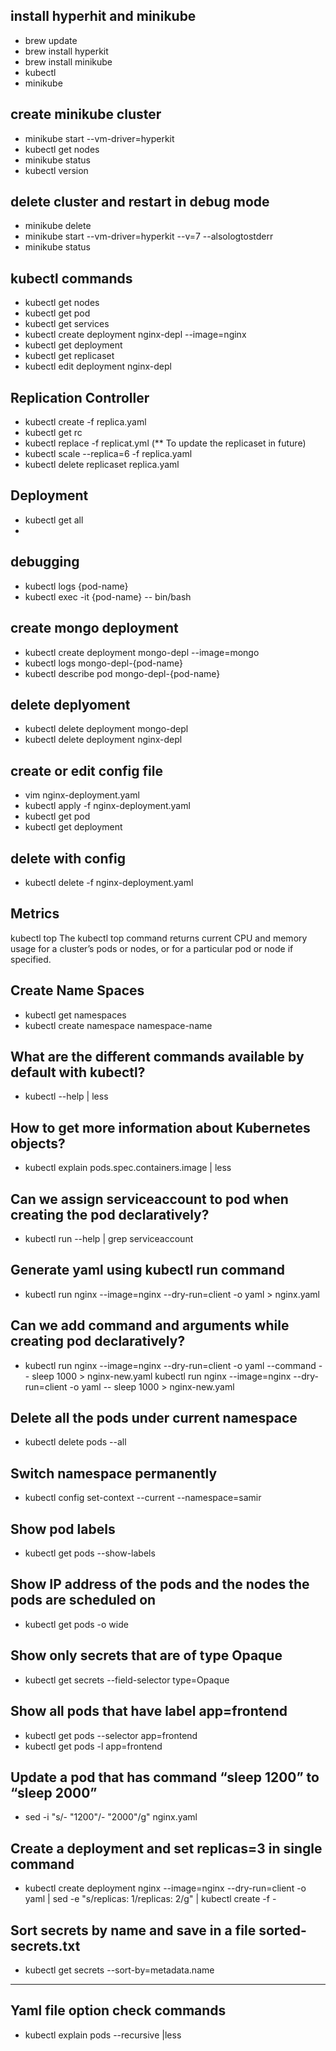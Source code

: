 ## install hyperhit and minikube
- brew update
- brew install hyperkit
- brew install minikube
- kubectl
- minikube

## create minikube cluster
- minikube start --vm-driver=hyperkit
- kubectl get nodes
- minikube status
- kubectl version

## delete cluster and restart in debug mode
- minikube delete
- minikube start --vm-driver=hyperkit --v=7 --alsologtostderr
- minikube status

## kubectl commands
- kubectl get nodes
- kubectl get pod
- kubectl get services
- kubectl create deployment nginx-depl --image=nginx
- kubectl get deployment
- kubectl get replicaset
- kubectl edit deployment nginx-depl
## Replication Controller
- kubectl create -f replica.yaml
- kubectl get rc
- kubectl replace -f replicat.yml (** To update the replicaset in future)
- kubectl scale --replica=6 -f replica.yaml
- kubectl delete replicaset replica.yaml
## Deployment
- kubectl get all
- 

## debugging
- kubectl logs {pod-name}
- kubectl exec -it {pod-name} -- bin/bash

## create mongo deployment
- kubectl create deployment mongo-depl --image=mongo
- kubectl logs mongo-depl-{pod-name}
- kubectl describe pod mongo-depl-{pod-name}

## delete deplyoment
- kubectl delete deployment mongo-depl
- kubectl delete deployment nginx-depl

## create or edit config file
- vim nginx-deployment.yaml
- kubectl apply -f nginx-deployment.yaml
- kubectl get pod
- kubectl get deployment

## delete with config
- kubectl delete -f nginx-deployment.yaml
## Metrics
kubectl top The kubectl top command returns current CPU and memory usage for a cluster’s pods or nodes, or for a particular pod or node if specified.
## Create Name Spaces
- kubectl get namespaces
- kubectl create namespace namespace-name
## What are the different commands available by default with kubectl?
 - kubectl --help | less

## How to get more information about Kubernetes objects?
- kubectl explain pods.spec.containers.image | less

## Can we assign serviceaccount to pod when creating the pod declaratively?
- kubectl run --help | grep serviceaccount

## Generate yaml using kubectl run command
- kubectl run nginx --image=nginx --dry-run=client -o yaml &gt; nginx.yaml

## Can we add command and arguments while creating pod declaratively?
- kubectl run nginx --image=nginx --dry-run=client -o yaml --command -- sleep 1000 &gt; nginx-new.yaml
     kubectl run nginx --image=nginx --dry-run=client -o yaml -- sleep 1000 &gt; nginx-new.yaml
 
## Delete all the pods under current namespace
- kubectl delete pods --all

## Switch namespace permanently
- kubectl config set-context --current --namespace=samir

## Show pod labels
- kubectl get pods --show-labels

## Show IP address of the pods and the nodes the pods are scheduled on
- kubectl get pods -o wide

## Show only secrets that are of type Opaque
- kubectl get secrets --field-selector type=Opaque

## Show all pods that have label app=frontend
- kubectl get pods --selector app=frontend
- kubectl get pods -l app=frontend

## Update a pod that has command “sleep 1200” to “sleep 2000”
- sed -i "s/- \"1200\"/- \"2000\"/g" nginx.yaml

## Create a deployment and set replicas=3 in single command
- kubectl create deployment nginx --image=nginx --dry-run=client -o yaml | sed -e "s/replicas: 1/replicas: 2/g" | kubectl create -f -

## Sort secrets by name and save in a file sorted-secrets.txt
- kubectl get secrets --sort-by=metadata.name
---
## Yaml file option check commands
- kubectl explain pods --recursive |less

